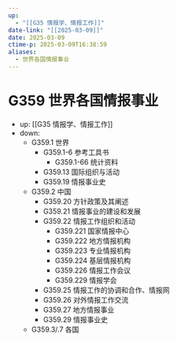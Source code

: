 ```yaml
---
up:
  - "[[G35 情报学、情报工作]]"
date-link: "[[2025-03-09]]"
date: 2025-03-09
ctime-p: 2025-03-09T16:38:59
aliases:
  - 世界各国情报事业
---
```


# G359 世界各国情报事业

- up: [[G35 情报学、情报工作]]
- down:	
	- G359.1 世界
		- G359.1-6 参考工具书
			- G359.1-66 统计资料
		- G359.13 国际组织与活动
		- G359.19 情报事业史
	- G359.2 中国
		- G359.20 方针政策及其阐述
		- G359.21 情报事业的建设和发展
		- G359.22 情报工作组织和活动
			- G359.221 国家情报中心
			- G359.222 地方情报机构
			- G359.223 专业情报机构
			- G359.224 基层情报机构
			- G359.226 情报工作会议
			- G359.229 情报学会
		- G359.25 情报工作的协调和合作、情报网
		- G359.26 对外情报工作交流
		- G359.27 地方情报事业
		- G359.29 情报事业史
	- G359.3/.7 各国
	
